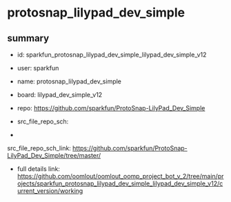 # protosnap_lilypad_dev_simple
 
## summary 
* id: sparkfun_protosnap_lilypad_dev_simple_lilypad_dev_simple_v12
* user: sparkfun
* name: protosnap_lilypad_dev_simple
* board: lilypad_dev_simple_v12
* repo: https://github.com/sparkfun/ProtoSnap-LilyPad_Dev_Simple



* src_file_repo_sch: 
*
 src_file_repo_sch_link: https://github.com/sparkfun/ProtoSnap-LilyPad_Dev_Simple/tree/master/
* full details link: https://github.com/oomlout/oomlout_oomp_project_bot_v_2/tree/main/projects/sparkfun_protosnap_lilypad_dev_simple_lilypad_dev_simple_v12/current_version/working  






